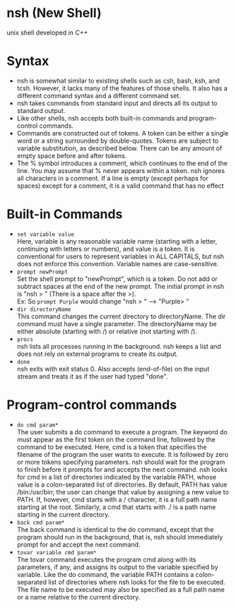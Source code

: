 # nsh (New Shell)
unix shell developed in C++

# Syntax

- nsh is somewhat similar to existing shells such as csh, bash, ksh, and tcsh. However, it lacks many of the features of those shells. It also has a different command syntax and a different command set.
- nsh takes commands from standard input and directs all its output to standard output.
- Like other shells, nsh accepts both built-in commands and program-control commands.
- Commands are constructed out of tokens. A token can be either a single word or a string surrounded by double-quotes. Tokens are subject to variable substitution, as described below. There can be any amount of empty space before and after tokens.
- The % symbol introduces a comment, which continues to the end of the line. You may assume that % never appears within a token. nsh ignores all characters in a comment. If a line is empty (except perhaps for spaces) except for a comment, it is a valid command that has no effect

# Built-in Commands

- `set variable value`  
   Here, variable is any reasonable variable name (starting with a letter, continuing with letters or numbers), and value is a token. It is conventional for users to represent variables in ALL CAPITALS, but nsh does not enforce this convention. Variable names are case-sensitive.
- `prompt newPrompt`  
   Set the shell prompt to "newPrompt", which is a token. Do not add or subtract spaces at the end of the new prompt. The initial prompt in nsh is "nsh > " (There is a space after the >).  
   Ex: So `prompt Purple` would change "nsh > "  -->  "Purple> "
- `dir directoryName`  
   This command changes the current directory to directoryName. The dir command must have a single parameter. The directoryName may be either absolute (starting with /) or relative (not starting with /).
- `procs`  
   nsh lists all processes running in the background. nsh keeps a list and does not rely on external programs to create its output.
- `done`  
   nsh exits with exit status 0. Also accepts <control-D> (end-of-file) on the input stream and treats it as if the user had typed "done".

# Program-control commands

- `do cmd param*`  
   The user submits a do command to execute a program. The keyword do must appear as the first token on the command line, followed by the command to be executed. Here, cmd is a token that specifies the filename of the program the user wants to execute. It is followed by zero or more tokens specifying parameters. nsh should wait for the program to finish before it prompts for and accepts the next command.
nsh looks for cmd in a list of directories indicated by the variable PATH, whose value is a colon-separated list of directories. By default, PATH has value /bin:/usr/bin; the user can change that value by assigning a new value to PATH. If, however, cmd starts with a / character, it is a full path name starting at the root. Similarly, a cmd that starts with ./ is a path name starting in the current directory.
- `back cmd param*`  
   The back command is identical to the do command, except that the program should run in the background, that is, nsh should immediately prompt for and accept the next command.
- `tovar variable cmd param*`  
   The tovar command executes the program cmd along with its parameters, if any, and assigns its output to the variable specified by variable. Like the do command, the variable PATH contains a colon-separated list of directories where nsh looks for the file to be executed. The file name to be executed may also be specified as a full path name or a name relative to the current directory.
